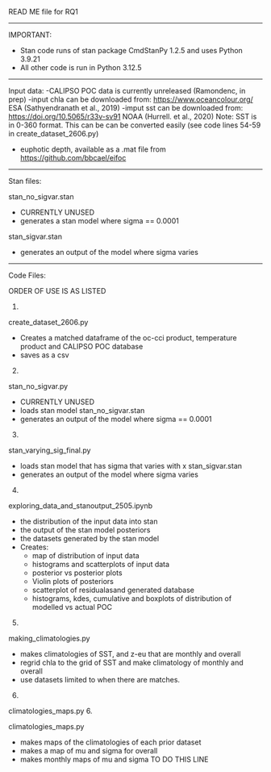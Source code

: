 READ ME file for RQ1


--------------------------------------------------------------------------------------------------------------------------
IMPORTANT: 

- Stan code runs of stan package CmdStanPy 1.2.5 and uses Python 3.9.21
- All other code is run in Python 3.12.5

--------------------------------------------------------------------------------------------------------------------------
Input data:
-CALIPSO POC data is currently unreleased (Ramondenc, in prep)
-input chla can be downloaded from: https://www.oceancolour.org/  ESA (Sathyendranath et al., 2019)
-imput sst can be downloaded from: https://doi.org/10.5065/r33v-sv91 NOAA (Hurrell. et al., 2020)
Note: SST is in 0-360 format. This can be can be converted easily (see code lines 54-59 in create_dataset_2606.py)
- euphotic depth, available as a .mat file from https://github.com/bbcael/eifoc
--------------------------------------------------------------------------------------------------------------------------
Stan files:

stan_no_sigvar.stan
- CURRENTLY UNUSED 
- generates a stan model where sigma == 0.0001

stan_sigvar.stan
- generates an output of the model where sigma varies

--------------------------------------------------------------------------------------------------------------------------
Code Files:

ORDER OF USE IS AS LISTED

1.

create_dataset_2606.py 
- Creates a matched dataframe of the oc-cci product, temperature product and CALIPSO POC database
- saves as a csv

2.

stan_no_sigvar.py 
- CURRENTLY UNUSED 
- loads stan model stan_no_sigvar.stan
- generates an output of the model where sigma == 0.0001

3.

stan_varying_sig_final.py 
- loads stan model that has sigma that varies with x stan_sigvar.stan
- generates an output of the model where sigma varies

4.

exploring_data_and_stanoutput_2505.ipynb
- the distribution of the input data into stan
- the output of the stan model posteriors
- the datasets generated by the stan model
- Creates: 
    - map of distribution of input data
    - histograms and scatterplots of input data
    - posterior vs posterior plots
    - Violin plots of posteriors
    - scatterplot of residualasand generated database
    - histograms, kdes, cumulative and boxplots of distribution of modelled vs actual POC

 5.

 making_climatologies.py
- makes climatologies of SST, and z-eu that are monthly and overall 
- regrid chla to the grid of SST and make climatology of monthly and overall
- use datasets limited to when there are matches.

6.

climatologies_maps.py
6.

climatologies_maps.py
- makes maps of the climatologies of each prior dataset
- makes a map of mu and sigma for overall
- makes monthly maps of mu and sigma TO DO THIS LINE
